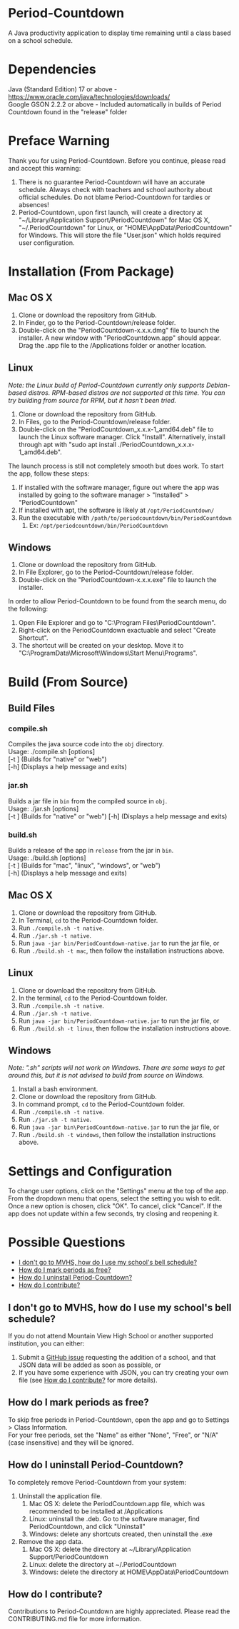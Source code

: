 # Period-Countdown
A Java productivity application to display time remaining until a class based on a school schedule.


# Dependencies
Java (Standard Edition) 17 or above - https://www.oracle.com/java/technologies/downloads/ \
Google GSON 2.2.2 or above - Included automatically in builds of Period Countdown found in the "release" folder


# Preface Warning
Thank you for using Period-Countdown. Before you continue, please read and accept this warning:
1) There is no guarantee Period-Countdown will have an accurate schedule. Always check with teachers and school authority about official schedules. Do not blame Period-Countdown for tardies or absences!
2) Period-Countdown, upon first launch, will create a directory at "\~/Library/Application Support/PeriodCountdown" for Mac OS X, "\~/.PeriodCountdown" for Linux, or "HOME\\AppData\\PeriodCountdown" for Windows. This will store the file "User.json" which holds required user configuration.


# Installation (From Package)
## Mac OS X
1) Clone or download the repository from GitHub.
2) In Finder, go to the Period-Countdown/release folder.
3) Double-click on the "PeriodCountdown-x.x.x.dmg" file to launch the installer. A new window with "PeriodCountdown.app" should appear. Drag the .app file to the /Applications folder or another location.

## Linux
*Note: the Linux build of Period-Countdown currently only supports Debian-based distros. RPM-based distros are not supported at this time. You can try building from source for RPM, but it hasn't been tried.*
1) Clone or download the repository from GitHub.
2) In Files, go to the Period-Countdown/release folder.
3) Double-click on the "PeriodCountdown_x.x.x-1_amd64.deb" file to launch the Linux software manager. Click "Install". Alternatively, install through apt with "sudo apt install ./PeriodCountdown_x.x.x-1_amd64.deb".

The launch process is still not completely smooth but does work. To start the app, follow these steps:
1) If installed with the software manager, figure out where the app was installed by going to the software manager > "Installed" > "PeriodCountdown"
2) If installed with apt, the software is likely at ```/opt/PeriodCountdown/```
3) Run the executable with ```/path/to/periodcountdown/bin/PeriodCountdown```
   1) Ex: ```/opt/periodcountdown/bin/PeriodCountdown```

## Windows
1) Clone or download the repository from GitHub.
2) In File Explorer, go to the Period-Countdown/release folder.
3) Double-click on the "PeriodCountdown-x.x.x.exe" file to launch the installer.

In order to allow Period-Countdown to be found from the search menu, do the following:
1) Open File Explorer and go to "C:\\Program Files\\PeriodCountdown".
2) Right-click on the PeriodCountdown exactuable and select "Create Shortcut".
3) The shortcut will be created on your desktop. Move it to "C:\\ProgramData\\Microsoft\\Windows\\Start Menu\\Programs".


# Build (From Source)
## Build Files
### compile.sh
Compiles the java source code into the ```obj``` directory. \
Usage: ./compile.sh \[options\] \
       \[-t <target>\]    \(Builds for "native" or "web"\) \
	   \[-h\]             \(Displays a help message and exits\)

### jar.sh
Builds a jar file in ```bin``` from the compiled source in ```obj```. \
Usage: ./jar.sh \[options\] \
       \[-t <target>\]    \(Builds for "native" or "web"\)
	   \[-h\]             \(Displays a help message and exits\)

### build.sh
Builds a release of the app in ```release``` from the jar in ```bin```. \
Usage: ./build.sh [options] \
       \[-t <target>\]    \(Builds for "mac", "linux", "windows", or "web"\) \
	   \[-h\]             \(Displays a help message and exits\)

## Mac OS X
1) Clone or download the repository from GitHub.
2) In Terminal, ```cd``` to the Period-Countdown folder.
3) Run ```./compile.sh -t native```.
4) Run ```./jar.sh -t native```.
5) Run ```java -jar bin/PeriodCountdown-native.jar``` to run the jar file, or
6) Run ```./build.sh -t mac```, then follow the installation instructions above.

## Linux
1) Clone or download the repository from GitHub.
2) In the terminal, ```cd``` to the Period-Countdown folder.
3) Run ```./compile.sh -t native```.
4) Run ```./jar.sh -t native```.
5) Run ```java -jar bin/PeriodCountdown-native.jar``` to run the jar file, or
6) Run ```./build.sh -t linux```, then follow the installation instructions above.

## Windows
*Note: ".sh" scripts will not work on Windows. There are some ways to get around this, but it is not advised to build from source on Windows.*
1) Install a bash environment.
2) Clone or download the repository from GitHub.
3) In command prompt, ```cd``` to the Period-Countdown folder.
4) Run ```./compile.sh -t native```.
5) Run ```./jar.sh -t native```.
6) Run ```java -jar bin\PeriodCountdown-native.jar``` to run the jar file, or
7) Run ```./build.sh -t windows```, then follow the installation instructions above.


# Settings and Configuration
To change user options, click on the "Settings" menu at the top of the app. \
From the dropdown menu that opens, select the setting you wish to edit. Once a new option is chosen, click "OK". To cancel, click "Cancel". If the app does not update within a few seconds, try closing and reopening it.


# Possible Questions
* [I don't go to MVHS, how do I use my school's bell schedule?](#I-don't-go-to-MVHS,-how-do-I-use-my-school's-bell-schedule?)
* [How do I mark periods as free?](#How-do-I-mark-periods-as-free?)
* [How do I uninstall Period-Countdown?](#How-do-I-uninstall-Period-Countdown?)
* [How do I contribute?](#How-do-I-contribute?)

## I don't go to MVHS, how do I use my school's bell schedule?
If you do not attend Mountain View High School or another supported institution, you can either:
1) Submit a [GitHub issue](https://github.com/JonathanUhler/Period-Countdown/issues/new) requesting the addition of a school, and that JSON data will be added as soon as possible, or
2) If you have some experience with JSON, you can try creating your own file (see [How do I contribute?](#How-do-I-contribute?) for more details).

## How do I mark periods as free?
To skip free periods in Period-Countdown, open the app and go to Settings > Class Information. \
For your free periods, set the "Name" as either "None", "Free", or "N/A" (case insensitive) and they will be ignored.

## How do I uninstall Period-Countdown?
To completely remove Period-Countdown from your system:
1) Uninstall the application file.
   1) Mac OS X: delete the PeriodCountdown.app file, which was recommended to be installed at /Applications
   2) Linux: uninstall the .deb. Go to the software manager, find PeriodCountdown, and click "Uninstall"
   3) Windows: delete any shortcuts created, then uninstall the .exe
2) Remove the app data.
   1) Mac OS X: delete the directory at \~/Library/Application Support/PeriodCountdown
   2) Linux: delete the directory at \~/.PeriodCountdown
   3) Windows: delete the directory at HOME\\AppData\\PeriodCountdown

## How do I contribute?
Contributions to Period-Countdown are highly appreciated. Please read the CONTRIBUTING.md file for more information.
